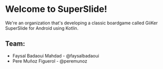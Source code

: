 # Welcome to SuperSlide!

We're an organization that's developing a classic boardgame called GiiKer SuperSlide for Android using Kotlin.
## Team:
* Faysal Badaoui Mahdad - @faysalbadaoui
* Pere Muñoz Figuerol - @peremunoz

